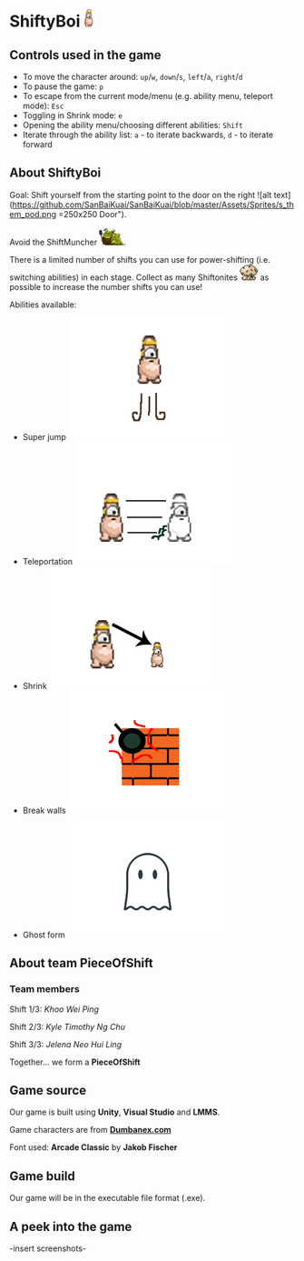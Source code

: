 # ShiftyBoi ![alt text](https://github.com/SanBaiKuai/SanBaiKuai/blob/master/Assets/Sprites/shiftyboi_for_github.png "ShiftyBoi")


## Controls used in the game
* To move the character around: `up`/`w`, `down`/`s`, `left`/`a`, `right`/`d`
* To pause the game: `p`
* To escape from the current mode/menu (e.g. ability menu, teleport mode): `Esc`
* Toggling in Shrink mode: `e`
* Opening the ability menu/choosing different abilities: `Shift`
* Iterate through the ability list: `a` - to iterate backwards, `d` - to iterate forward

## About ShiftyBoi
Goal: Shift yourself from the starting point to the door on the right ![alt text](https://github.com/SanBaiKuai/SanBaiKuai/blob/master/Assets/Sprites/s_them_pod.png =250x250 Door").

Avoid the ShiftMuncher ![alt text](https://github.com/SanBaiKuai/SanBaiKuai/blob/master/Assets/Sprites/shiftmuncher%20for%20github.png "ShiftMuncher").

There is a limited number of shifts you can use for power-shifting (i.e. switching abilities) in each stage. Collect as many Shiftonites ![alt text](https://github.com/SanBaiKuai/SanBaiKuai/blob/master/Assets/Sprites/s_bleegaunt_move.png "Shiftonite") as possible to increase the number shifts you can use!

Abilities available:
* Super jump ![alt text](https://github.com/SanBaiKuai/SanBaiKuai/blob/master/Assets/Sprites/super_jump.png "Super jump")
* Teleportation ![alt text](https://github.com/SanBaiKuai/SanBaiKuai/blob/master/Assets/Sprites/teleport.png "Teleportation")
* Shrink ![alt text](https://github.com/SanBaiKuai/SanBaiKuai/blob/master/Assets/Sprites/shrink.png "Shrink")
* Break walls ![alt text](https://github.com/SanBaiKuai/SanBaiKuai/blob/master/Assets/Sprites/break_wall.png "Break walls")
* Ghost form ![alt text](https://github.com/SanBaiKuai/SanBaiKuai/blob/master/Assets/Sprites/ghost.png "Ghost form")

## About team PieceOfShift
### Team members
Shift 1/3: *Khoo Wei Ping*

Shift 2/3: *Kyle Timothy Ng Chu*

Shift 3/3: *Jelena Neo Hui Ling*

Together... we form a **PieceOfShift**

## Game source
Our game is built using **Unity**, **Visual Studio** and **LMMS**.

Game characters are from **[Dumbanex.com](http://www.dumbmanex.com/bynd_freestuff.html)**

Font used: **Arcade Classic** by **Jakob Fischer**

## Game build
Our game will be in the executable file format (.exe).

## A peek into the game
-insert screenshots-
